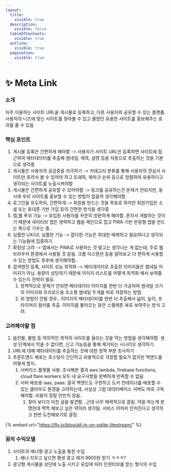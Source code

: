 ```yaml
---
layout:
  title:
    visible: true
  description:
    visible: false
  tableOfContents:
    visible: true
  outline:
    visible: true
  pagination:
    visible: true
---
```


# ✨ Meta Link

### 소개

자주 이용하는 사이트 URL을 게시물로 등록하고, 다른 사용자와 공유할 수 있는 플랫폼. 사용자의 니즈에 맞는 사이트를 찾아볼 수 있고 몰랐던 유용한 사이트를 홍보해주는 효과를 줄 수 있음

### 핵심 포인트

1. 게시물 등록은 간편하게 해야함 -> 사용자가 사이트 URL만 등록하면 사이트에 접근하여 메타데이터를 추출해 썸네일, 제목, 설명 등을 자동으로 추출하는 것을 기본으로 생각중
2. 게시물은 사용자의 궁금증을 자극하기 -> 카테고리 분류를 통해 사용자의 관심사 사이트만 추려서 볼 수 있어야 하고 트래픽, 북마크 순위 등으로 정렬하여 유용하다고 생각되는 사이트를 노출시켜야함
3. 게시물은 간편하게 공유할 수 있어야함 -> 링크를 공유하는건 문제가 안되지만, 동시에 우리 사이트를 홍보할 수 있는 방법이 없을까 생각해야함.
4. 로그인을 유도하되, 간편하게 -> 회원을 만드는 것을 목표로 하지만 회원가입은 소셜 또는 휴대폰 기반 가입 등의 간편한 방식을 생각중
5. 앱,웹 푸쉬 기능 -> 유입된 사용자를 꾸준히 방문하게 해야함. 혼자서 개발하는 것이기 때문에 네이티브 앱은 생략하고 웹을 메인으로 잡고 PWA 기반 반응형 앱을 만드는 쪽으로 기우는 중..
6. 심플한 UX/UI, 심플한 기능 -> 잡다한 기능은 최대한 배제하고 필요하다고 생각되는 기능들에 집중하기
7. 확장성 고려 -> 앱에서는 PWA로 사용하는 것 말고는 생각나는 게 없는데, 주로 웹  브라우저 환경에서 사용될 것 같음. 크롬 익스텐션 등을 알아보고 더 편하게 사용할 수 있는 방법도 추후에 생각해야함..
8. 검색엔진 등록, 사이트 성능 최적화 -> 메타데이터로 추출한 이미지들은 썸네일 이미지가 아님. 용량이 상당하기 때문에 이미지 리스트를 어떻게 최적화 해서 보여줄 수 있는지 전략이 필요.
   1. 정책적으로 문제가 안되면 메타데이터 이미지를 한번 더 가공하여 썸네일 크기의 이미지와 프리로드용 초소형 썸네일 두개를 따로 저장하는 방법.&#x20;
   2. 위 방법이 안될 경우.. 이미지의 메타데이터를 한번 더 추출해서 넓이, 높이, 프라이머리 컬러를 추출. 이미지를 불러오는 동안 스켈레톤 뷰로 보여주는 방식 고려.

### 고려해야할 점

1. 음란물, 불법 등 악의적인 목적의 사이트를 올리는 것을 막는 방법을 생각해야함. 생성 단계에서 막을 수 없다면, 신고 기능등을 통해 제거되는 시나리오 생각하기.
2. URL에 대해 메타데이터를 추출하는 것에 대한 정책 부분 조사하기
3. 프론트엔드 배포는 호스팅이 간단하고 비용적으로 걱정할 필요가 없지만 백엔드를 어떻게 할지..&#x20;
   1. 서버리스 플랫폼 사용: 조사해본 결과 aws lambda, firebase functions, cloud flare workers 모두 내 요구사항을 완벽하게 만족할 수 없음
   2. 서버 배포용 iaas, paas: 결국 백엔드도 구현하고 도커 컨테이너를 배포할 수 있는 클라우드 환경을 고려하는데, 사실상 그럼 데이터베이스 서버도 따로 구독해야함. 비용이 정말 만만치 않음..
      1. 찾아 보다가 미친 글을 발견함.. 근데 너무 매력적으로 끌림. 약을 파는게 분명한데 찍먹 해보고 싶은 약이라 생각됨. 서비스 어차피 안커진다고 생각하고 한번 도전해보기로 결정.

{% embed url="https://fly.io/blog/all-in-on-sqlite-litestream/" %}

### 꿈의 수익모델

1. 사이트의 배너형 광고 노출을 통한 수입
   1. 배너 지우고 싶으면 평생 광고 제거 9900원 받기 ㅋㅋㅋ?
2. 광고형 게시물을 상단에 노출 시키고 유입에 따라 인센티브를 받는 형식의 수입
